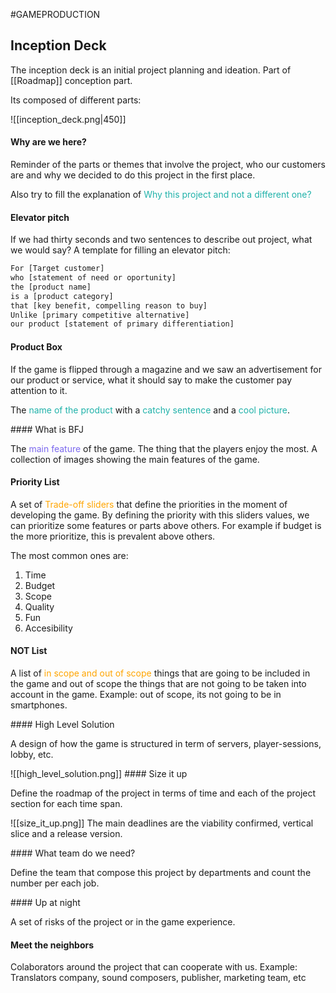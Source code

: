 #GAMEPRODUCTION 

## Inception Deck

The inception deck is an initial project planning and ideation. Part of [[Roadmap]] conception part. 

Its composed of different parts: 

![[inception_deck.png|450]]

#### Why are we here?

Reminder of the parts or themes that involve the project, who our customers are and why we decided to do this project in the first place. 

Also try to fill the explanation of <span style="color:LightSeaGreen;">Why this project and not a different one?</span>

#### Elevator pitch

If we had thirty seconds and two sentences to describe out project, what we would say? 
A template for filling an elevator pitch: 
```txt
For [Target customer]
who [statement of need or oportunity]
the [product name]
is a [product category]
that [key benefit, compelling reason to buy]
Unlike [primary competitive alternative]
our product [statement of primary differentiation]
```

#### Product Box

If the game is flipped through a magazine and we saw an advertisement for our product or service, what it should say to make the customer pay attention to it. 

The <span style="color:LightSeaGreen;">name of the product</span> with a <span style="color:LightSeaGreen;">catchy sentence</span> and a <span style="color:LightSeaGreen;">cool picture</span>. 

#### What is BFJ

The <span style="color:MediumSlateBlue;">main feature</span> of the game. The thing that the players enjoy the most. 
A collection of images showing the main features of the game. 

#### Priority List

A set of <span style="color:orange;">Trade-off sliders</span> that define the priorities in the moment of developing the game. By defining the priority with this sliders values, we can prioritize some features or parts above others. 
For example if budget is the more prioritize, this is prevalent above others. 

The most common ones are: 
1. Time 
2. Budget
3. Scope
4. Quality
5. Fun
6. Accesibility

#### NOT List

A list of <span style="color:orange;">in scope and out of scope</span> things that are going to be included in the game and out of scope the things that are not going to be taken into account in the game. Example: out of scope, its not going to be in smartphones. 

#### High Level Solution

A design of how the game is structured in term of servers, player-sessions, lobby, etc. 

![[high_level_solution.png]]
#### Size it up

Define the roadmap of the project in terms of time and each of the project section for each time span. 

![[size_it_up.png]]
The main deadlines are the viability confirmed, vertical slice and a release version. 


#### What team do we need?

Define the team that compose this project by departments and count the number per each job. 

#### Up at night

A set of risks of the project or in the game experience.

#### Meet the neighbors

Colaborators around the project that can cooperate with us. 
Example: Translators company, sound composers, publisher, marketing team, etc

